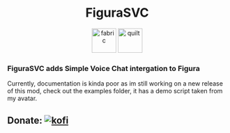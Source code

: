 <h1 align="center"> FiguraSVC</h1>
<p align="center">
  <img alt="fabric" height="56" src="https://cdn.jsdelivr.net/npm/@intergrav/devins-badges@3/assets/cozy/supported/fabric_vector.svg">
  <img alt="quilt" height="56" src="https://cdn.jsdelivr.net/npm/@intergrav/devins-badges@3/assets/cozy/supported/quilt_vector.svg">
</p>


### FiguraSVC adds Simple Voice Chat intergation to Figura
Currently, documentation is kinda poor as im still working on a new release of this mod, check out the examples folder, it has a demo script taken from my avatar.


[kofi]: https://img.shields.io/badge/Ko--fi-00b9fe?logo=kofi&logoColor=ffffff&labelColor=00b9fe

## Donate: [ ![kofi][] ](https://ko-fi.com/knownsh)
